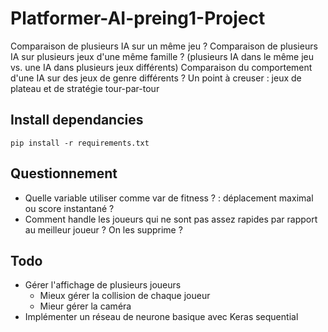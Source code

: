 # Platformer-AI-preing1-Project

Comparaison de plusieurs IA sur un même jeu ?
Comparaison de plusieurs IA sur plusieurs jeux d'une même famille ?
(plusieurs IA dans le même jeu vs. une IA dans plusieurs jeux différents) 
Comparaison du comportement d'une IA sur des jeux de genre différents ?
Un point à creuser : jeux de plateau et de stratégie tour-par-tour


## Install dependancies 

`pip install -r requirements.txt`

## Questionnement

- Quelle variable utiliser comme var de fitness ? : déplacement maximal ou score instantané ? 
- Comment handle les joueurs qui ne sont pas assez rapides par rapport au meilleur joueur ? On les supprime ?

## Todo 

- Gérer l'affichage de plusieurs joueurs
    - Mieux gérer la collision de chaque joueur
    - Mieur gérer la caméra 
- Implémenter un réseau de neurone basique avec Keras sequential
